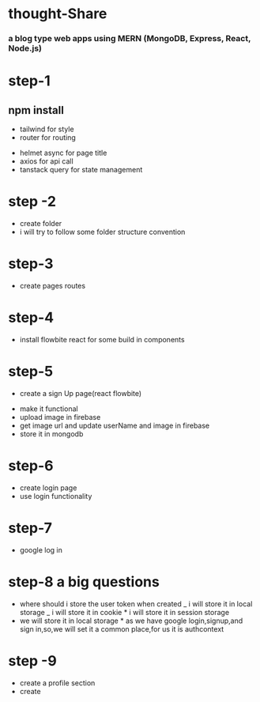 # thought-Share

### a blog type web apps using MERN (MongoDB, Express, React, Node.js)

# step-1

## npm install

- tailwind for style
- router for routing

* helmet async for page title
* axios for api call
* tanstack query for state management

# step -2

- create folder
- i will try to follow some folder structure convention

# step-3

- create pages routes

# step-4

- install flowbite react for some build in components

# step-5

- create a sign Up page(react flowbite)

* make it functional
* upload image in firebase
* get image url and update userName and image in firebase
* store it in mongodb

# step-6

- create login page
- use login functionality

# step-7

- google log in

# step-8 a big questions

- where should i store the user token when created
  _ i will store it in local storage
  _ i will store it in cookie \* i will store it in session storage
- we will store it in local storage \* as we have google login,signup,and sign in,so,we will set it a common place,for us it is authcontext

# step -9

- create a profile section
- create
